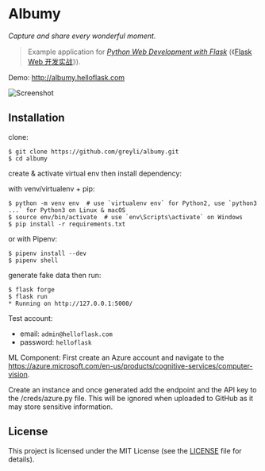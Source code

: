 # Albumy

*Capture and share every wonderful moment.*

> Example application for *[Python Web Development with Flask](https://helloflask.com/en/book/1)* (《[Flask Web 开发实战](https://helloflask.com/book/1)》).

Demo: http://albumy.helloflask.com

![Screenshot](https://helloflask.com/screenshots/albumy.png)

## Installation

clone:
```
$ git clone https://github.com/greyli/albumy.git
$ cd albumy
```
create & activate virtual env then install dependency:

with venv/virtualenv + pip:
```
$ python -m venv env  # use `virtualenv env` for Python2, use `python3 ...` for Python3 on Linux & macOS
$ source env/bin/activate  # use `env\Scripts\activate` on Windows
$ pip install -r requirements.txt
```
or with Pipenv:
```
$ pipenv install --dev
$ pipenv shell
```
generate fake data then run:
```
$ flask forge
$ flask run
* Running on http://127.0.0.1:5000/
```
Test account:
* email: `admin@helloflask.com`
* password: `helloflask`

ML Component:
First create an Azure account and navigate to the https://azure.microsoft.com/en-us/products/cognitive-services/computer-vision.

Create an instance and once generated add the endpoint and the API key to the /creds/azure.py file. This will be ignored when uploaded to GitHub as it may store sensitive information.


## License

This project is licensed under the MIT License (see the
[LICENSE](LICENSE) file for details).
